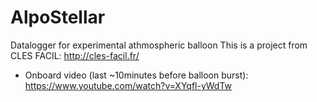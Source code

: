AlpoStellar
===========

Datalogger for experimental athmospheric balloon
This is a project from CLES FACIL: http://cles-facil.fr/


- Onboard video (last ~10minutes before balloon burst): https://www.youtube.com/watch?v=XYqfl-yWdTw
